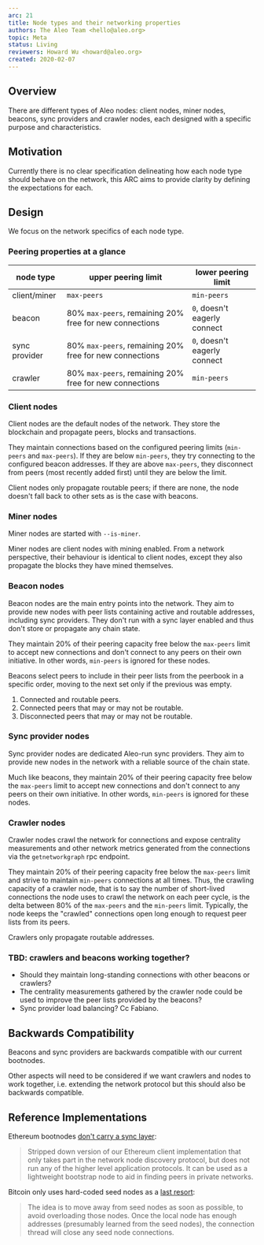 ```yaml
---
arc: 21
title: Node types and their networking properties
authors: The Aleo Team <hello@aleo.org>
topic: Meta
status: Living
reviewers: Howard Wu <howard@aleo.org>
created: 2020-02-07
---
```


## Overview

There are different types of Aleo nodes: client nodes, miner nodes, beacons, sync providers and crawler nodes, each designed with a specific purpose and characteristics.

## Motivation

Currently there is no clear specification delineating how each node type should behave on the network, this ARC aims to provide clarity by defining the expectations for each.

## Design

We focus on the network specifics of each node type.

### Peering properties at a glance

| node type     | upper peering limit                                     | lower peering limit          |
| ------------- | ------------------------------------------------------- | ---------------------------- |
| client/miner  | `max-peers`                                             | `min-peers`                  |
| beacon        | 80% `max-peers`, remaining 20% free for new connections | `0`, doesn't eagerly connect |
| sync provider | 80% `max-peers`, remaining 20% free for new connections | `0`, doesn't eagerly connect |
| crawler       | 80% `max-peers`, remaining 20% free for new connections | `min-peers`                  |

### Client nodes

Client nodes are the default nodes of the network. They store the blockchain and propagate peers, blocks and transactions.

They maintain connections based on the configured peering limits (`min-peers` and `max-peers`). If they are below `min-peers`, they try connecting to the configured beacon addresses. If they are above `max-peers`, they disconnect from peers (most recently added first) until they are below the limit.

Client nodes only propagate routable peers; if there are none, the node doesn't fall back to other sets as is the case with beacons.

### Miner nodes

Miner nodes are started with `--is-miner`.

Miner nodes are client nodes with mining enabled. From a network perspective, their behaviour is identical to client nodes, except they also propagate the blocks they have mined themselves.

### Beacon nodes

Beacon nodes are the main entry points into the network. They aim to provide new nodes with peer lists containing active and routable addresses, including sync providers. They don't run with a sync layer enabled and thus don't store or propagate any chain state.

They maintain 20% of their peering capacity free below the `max-peers` limit to accept new connections and don't connect to any peers on their own initiative. In other words, `min-peers` is ignored for these nodes.

Beacons select peers to include in their peer lists from the peerbook in a specific order, moving to the next set only if the previous was empty.

1. Connected and routable peers.
2. Connected peers that may or may not be routable.
3. Disconnected peers that may or may not be routable.

### Sync provider nodes

Sync provider nodes are dedicated Aleo-run sync providers. They aim to provide new nodes in the network with a reliable source of the chain state.

Much like beacons, they maintain 20% of their peering capacity free below the `max-peers` limit to accept new connections and don't connect to any peers on their own initiative. In other words, `min-peers` is ignored for these nodes.

### Crawler nodes

Crawler nodes crawl the network for connections and expose centrality measurements and other network metrics generated from the connections via the `getnetworkgraph` rpc endpoint.

They maintain 20% of their peering capacity free below the `max-peers` limit and strive to maintain `min-peers` connections at all times. Thus, the crawling capacity of a crawler node, that is to say the number of short-lived connections the node uses to crawl the network on each peer cycle, is the delta between 80% of the `max-peers` and the `min-peers` limit. Typically, the node keeps the "crawled" connections open long enough to request peer lists from its peers.

Crawlers only propagate routable addresses.

### TBD: crawlers and beacons working together?

- Should they maintain long-standing connections with other beacons or crawlers?
- The centrality measurements gathered by the crawler node could be used to improve the peer lists provided by the beacons?
- Sync provider load balancing? Cc Fabiano.

## Backwards Compatibility

Beacons and sync providers are backwards compatible with our current bootnodes.

Other aspects will need to be considered if we want crawlers and nodes to work together, i.e. extending the network protocol but this should also be backwards compatible.

## Reference Implementations

Ethereum bootnodes [don't carry a sync layer](https://github.com/ethereum/go-ethereum):

> Stripped down version of our Ethereum client implementation that only takes part in the network node discovery protocol, but does not run any of the higher level application protocols. It can be used as a lightweight bootstrap node to aid in finding peers in private networks.

Bitcoin only uses hard-coded seed nodes as a [last resort](https://en.bitcoin.it/wiki/Bitcoin_Core_0.11_(ch_4):_P2P_Network#Peer_discovery):

> The idea is to move away from seed nodes as soon as possible, to avoid overloading those nodes. Once the local node has enough addresses (presumably learned from the seed nodes), the connection thread will close any seed node connections.

